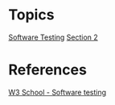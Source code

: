 # Topics

[Software Testing](softwareTesting.md)
[Section 2](section2.md)

# References

[W3 School - Software testing](https://www.w3schools.in/software-testing/tutorials/)
